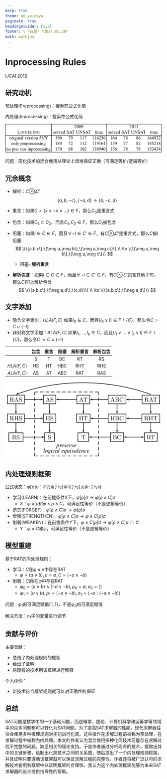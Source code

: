 ```yaml
---
marp: true
theme: am_yoimiya
paginate: true
headingDivider: [2,3]
footer: \ *石晋* *2024.03.28*
math: mathjax
---
```


<!-- _class: cover_a -->
<!-- _paginate: "" -->
<!-- _footer: "" -->

# Inprocessing Rules

IJCAI 2012

## 研究动机

预处理(Preprocessing)：搜索前公式化简

内处理(Inprocessing)：搜索中公式化简

![image-20240322194832933](./_IJCAI_2012_Inprocessing.assets/image-20240322194832933.png)

问题：简化技术的混合使用从理论上很难保证正确（可满足等价/逻辑等价）

## 冗余概念

- 解析：$C\otimes_l C'$​
  $$
  \{a,b,\neg c\},\{\neg a,d\} \to \{b,\neg c,d\}
  $$

- 重言：如果$C=\{x \lor \neg x \lor ...\}\in F$，那么$C_0$​是重言式​

- 包含：如果$C_1 \subset C_2$，而且$C_1,C_2 \in F$，那么$C_1$​被包含

- 阻塞：如果$l\in C\in F$，而且$\forall \neg l\in C'\in F$，有$C\otimes_l C'$是重言式，那么$C$被$l$​​阻塞
  $$
  \{\{a,b,c\},\{\neg a,\neg b\},\{\neg a,\neg c\}\} \\
  \to \{\{\neg a,\neg b\},\{\neg a,\neg c\}\}
  $$

  - 阻塞\=**解析重言**

- **解析包含**：如果$l\in C\in F$，而且$\forall \neg l\in C'\in F$，有$C\otimes_l C'$包含其他子句，那么$C$在$l$上解析包含
  $$
  \{\{a,b,c\},\{\neg a,d\},\{c,d\}\} \\
  \to \{\{a,b,c\},\{\neg a,d\}\}
  $$

## 文字添加

<!-- _class: cols-2-46 -->

<div class=ldiv>

- 隐含文字添加：$HLA(F,C)$
  如果$l_0\in C$，而且$(l_0 \lor l)\in F \backslash \{C\}$，那么令$C:=C\cup\{\neg l\}$​
- 非对称文字添加：$ALA(F,C)$
  如果$l_1,...,l_k \in C$，而且$(l_1\lor...\lor l_k \lor l)\in F \backslash \{C\}$，那么令$C:=C\cup \{\neg l\}$​

</div>

<div class=rdiv>

|            | 包含 | 重言 | 阻塞 | 解析重言 | 解析包含 |
| :--------: | :--: | :--: | :--: | :------: | :------: |
|            |  S   |  T   |  BC  |    RT    |    RS    |
| $HLA(F,C)$ |  HS  |  HT  | HBC  |   RHT    |   RHS    |
| $ALA(F,C)$ |  AS  |  AT  | ABC  |   RAT    |   RAS    |

![#c](./_IJCAI_2012_Inprocessing.assets/image-20240323150931031.png)

</div>

## 内处理规则框架

公式状态：$\varphi [\rho]\sigma$：`不冗余子句[学习子句]文字:子句对`

- 学习(LEARN)：在前提条件X下，$\varphi [\rho]\sigma \to \varphi [\rho \land C]\sigma$​
  - X：$\varphi \land \rho$和$\varphi \land \rho \land C$​，可满足性等价（不是逻辑等价）
- 遗忘(FORGET)：$\varphi [\rho\land C]\sigma \to \varphi [\rho ]\sigma$
- 增强(STRENGTHEN)：$\varphi [\rho\land C]\sigma \to \varphi \land C[\rho ]\sigma$
- 削弱(WEAKEN)：在前提条件Y下，$\varphi\land C [\rho]\sigma \to \varphi [\rho \land C]\sigma,l:C$​
  - Y：$\varphi \land C$和$\varphi$​，可满足性等价（不是逻辑等价）

## 模型重建

基于RAT的内处理规则：

- 学习：$C$在$\varphi \land \rho$​中存在RAT
  - $\varphi=(a\lor b), \rho=\emptyset, C=(\neg a\lor\neg b)$
- 削弱：$C$的$l$在$\varphi$​​中存在RAT
  - $\varphi_0=(a\lor b)\land (\neg a\lor\neg b), \rho_0=\emptyset, \sigma_0=\langle\rangle$
  - $\varphi_1=(a\lor b) ,\rho_1=(\neg a\lor\neg b), \sigma_1=\langle\neg a:(\neg a \lor \neg b)\rangle$​

问题：$\varphi_1$的可满足赋值$\{1,1\}$，不是$\varphi_0$的可满足赋值

解决方法：$\sigma_1$​中的变量进行调节

## 贡献与评价

主要贡献：

- 总结了内处理规则的框架
- 给出了证明
- 将现有的技术用该框架进行解释

个人评价：

- 新技术符合框架规则就可以对正确性的保证

## 总结

SAT问题是数学中的一个基础问题，而逻辑学、图论、计算机科学和运筹学等领域中的众多问题都可以转化为SAT问题。为了提高SAT求解器的性能，现代求解器往往会使用多种推理规则对子句进行化简。这些操作在求解过程前被称为预处理，在求解过程中被称为内处理。本文的作者认为混合使用多种化简技术可能存在求解过程不完整的问题，缺乏相关的理论支持。于是作者通过分析现有的技术，提取出其中的关键步骤，绘制出化简技术之间的关系图，随后提出了一个内处理规则框架，并且证明只要遵循该框架就可以保证求解过程的完整性。作者还将被广泛认可的求解技术套用到框架中以证明框架的合理性。我认为这个内处理框架能够为未来SAT求解器的设计提供指导性的帮助。
